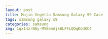 ```yaml
---
layout: post
title: Majin Vegetta Samsung Galaxy S9 Case
tags: samsung galaxy s9
categories: samsung
img: 1qx14zrN8y-MVEemAjkBLFFLQQqKddKC4
---
```


